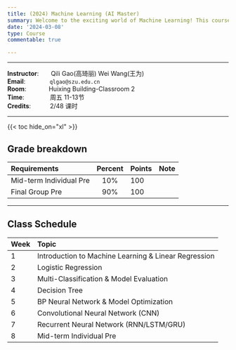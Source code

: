 ```yaml
---
title: (2024) Machine Learning (AI Master)
summary: Welcome to the exciting world of Machine Learning! This course is designed to be your gateway into understanding one of the most transformative technologies of the 21st century. 
date: '2024-03-08'
type: Course
commentable: true

---
```

-----
**Instructor**:       Qili Gao(高琦丽)  Wei Wang(王为)               <br>
**Email**:              `qlgao@szu.edu.cn`                 <br>
**Room**:             Huixing Building-Classroom 2<br>
**Time**:               周五 11-13节      <br>
**Credits**:           2/48 课时

-----
{{< toc hide_on="xl" >}}

## Grade breakdown

|  Requirements              | Percent      | Points                       | Note                                       |
|:---------------------------|:------------:|:-----------------------------|:---------|
| Mid-term Individual Pre | 10%          |   100                       |                                            |
|Final Group Pre| 90%              |     100                     |                                           

-----
## Class Schedule

|Week | Topic                                                                                 |                                                                                                                                                
|:--------------- |:-------------------------|
|  1   |Introduction to Machine Learning & Linear Regression | 
|  2   |Logistic Regression              |
|  3  |Multi-Classification & Model Evaluation   |
| 4 |Decision Tree|
| 5 |BP Neural Network & Model Optimization|
| 6 |Convolutional Neural Network (CNN)|
| 7 |Recurrent Neural Network (RNN/LSTM/GRU)|   
| 8 |Mid-term Individual Pre|   

